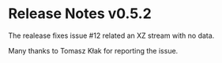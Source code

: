 # Release Notes v0.5.2

The realease fixes issue #12 related an XZ stream with no data.

Many thanks to Tomasz Kłak for reporting the issue.

